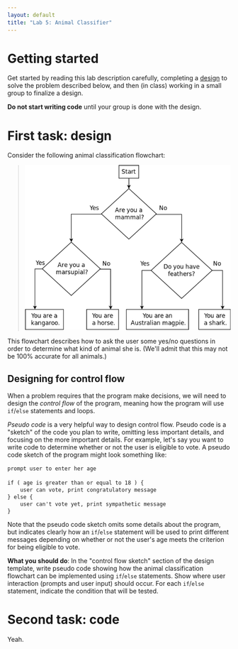 ```yaml
---
layout: default
title: "Lab 5: Animal Classifier"
---
```


# Getting started

Get started by reading this lab description carefully, completing a [design](../design-template.pdf) to solve the problem described below, and then (in class) working in a small group to finalize a design.

**Do not start writing code** until your group is done with the design.

# First task: design

Consider the following animal classification flowchart:

> ![Animal classification flowchart](images/lab05/animals.png)

This flowchart describes how to ask the user some yes/no questions in order to determine what kind of animal she is.  (We'll admit that this may not be 100% accurate for all animals.)

## Designing for control flow

When a problem requires that the program make decisions, we will need to design the *control flow* of the program, meaning how the program will use `if`/`else` statements and loops.

*Pseudo code* is a very helpful way to design control flow.  Pseudo code is a "sketch" of the code you plan to write, omitting less important details, and focusing on the more important details.  For example, let's say you want to write code to determine whether or not the user is eligible to vote.  A pseudo code sketch of the program might look something like:

    prompt user to enter her age

    if ( age is greater than or equal to 18 ) {
        user can vote, print congratulatory message
    } else {
        user can't vote yet, print sympathetic message
    }

Note that the pseudo code sketch omits some details about the program, but indicates clearly how an `if`/`else` statement will be used to print different messages depending on whether or not the user's age meets the criterion for being eligible to vote.

**What you should do**: In the "control flow sketch" section of the design template, write pseudo code showing how the animal classification flowchart can be implemented using `if`/`else` statements.  Show where user interaction (prompts and user input) should occur.  For each `if`/`else` statement, indicate the condition that will be tested.

# Second task: code

Yeah.
